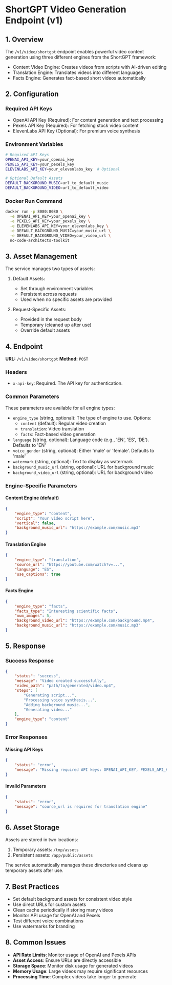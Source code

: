 # ShortGPT Video Generation Endpoint (v1)

## 1. Overview

The `/v1/video/shortgpt` endpoint enables powerful video content generation using three different engines from the ShortGPT framework:
- Content Video Engine: Creates videos from scripts with AI-driven editing
- Translation Engine: Translates videos into different languages
- Facts Engine: Generates fact-based short videos automatically

## 2. Configuration

### Required API Keys
- OpenAI API Key (Required): For content generation and text processing
- Pexels API Key (Required): For fetching stock video content
- ElevenLabs API Key (Optional): For premium voice synthesis

### Environment Variables
```bash
# Required API Keys
OPENAI_API_KEY=your_openai_key
PEXELS_API_KEY=your_pexels_key
ELEVENLABS_API_KEY=your_elevenlabs_key  # Optional

# Optional Default Assets
DEFAULT_BACKGROUND_MUSIC=url_to_default_music
DEFAULT_BACKGROUND_VIDEO=url_to_default_video
```

### Docker Run Command
```bash
docker run -p 8080:8080 \
  -e OPENAI_API_KEY=your_openai_key \
  -e PEXELS_API_KEY=your_pexels_key \
  -e ELEVENLABS_API_KEY=your_elevenlabs_key \
  -e DEFAULT_BACKGROUND_MUSIC=your_music_url \
  -e DEFAULT_BACKGROUND_VIDEO=your_video_url \
  no-code-architects-toolkit
```

## 3. Asset Management

The service manages two types of assets:

1. Default Assets:
   - Set through environment variables
   - Persistent across requests
   - Used when no specific assets are provided

2. Request-Specific Assets:
   - Provided in the request body
   - Temporary (cleaned up after use)
   - Override default assets

## 4. Endpoint

**URL:** `/v1/video/shortgpt`
**Method:** `POST`

### Headers

- `x-api-key`: Required. The API key for authentication.

### Common Parameters

These parameters are available for all engine types:

- `engine_type` (string, optional): The type of engine to use. Options:
  - `content` (default): Regular video creation
  - `translation`: Video translation
  - `facts`: Fact-based video generation
- `language` (string, optional): Language code (e.g., 'EN', 'ES', 'DE'). Defaults to 'EN'
- `voice_gender` (string, optional): Either 'male' or 'female'. Defaults to 'male'
- `watermark` (string, optional): Text to display as watermark
- `background_music_url` (string, optional): URL for background music
- `background_video_url` (string, optional): URL for background video

### Engine-Specific Parameters

#### Content Engine (default)
```json
{
    "engine_type": "content",
    "script": "Your video script here",
    "vertical": false,
    "background_music_url": "https://example.com/music.mp3"
}
```

#### Translation Engine
```json
{
    "engine_type": "translation",
    "source_url": "https://youtube.com/watch?v=...",
    "language": "ES",
    "use_captions": true
}
```

#### Facts Engine
```json
{
    "engine_type": "facts",
    "facts_type": "Interesting scientific facts",
    "num_images": 5,
    "background_video_url": "https://example.com/background.mp4",
    "background_music_url": "https://example.com/music.mp3"
}
```

## 5. Response

### Success Response

```json
{
    "status": "success",
    "message": "Video created successfully",
    "video_path": "path/to/generated/video.mp4",
    "steps": [
        "Generating script...",
        "Processing voice synthesis...",
        "Adding background music...",
        "Generating video..."
    ],
    "engine_type": "content"
}
```

### Error Responses

#### Missing API Keys
```json
{
    "status": "error",
    "message": "Missing required API keys: OPENAI_API_KEY, PEXELS_API_KEY"
}
```

#### Invalid Parameters
```json
{
    "status": "error",
    "message": "source_url is required for translation engine"
}
```

## 6. Asset Storage

Assets are stored in two locations:
1. Temporary assets: `/tmp/assets`
2. Persistent assets: `/app/public/assets`

The service automatically manages these directories and cleans up temporary assets after use.

## 7. Best Practices

- Set default background assets for consistent video style
- Use direct URLs for custom assets
- Clean cache periodically if storing many videos
- Monitor API usage for OpenAI and Pexels
- Test different voice combinations
- Use watermarks for branding

## 8. Common Issues

- **API Rate Limits**: Monitor usage of OpenAI and Pexels APIs
- **Asset Access**: Ensure URLs are directly accessible
- **Storage Space**: Monitor disk usage for generated videos
- **Memory Usage**: Large videos may require significant resources
- **Processing Time**: Complex videos take longer to generate
